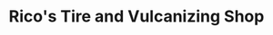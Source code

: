 ---
title: "Rico's Tire and Vulcanizing Shop"
url: /baguio/ricos-tire-and-vulcanizing-shop/
shop: Reifen
---